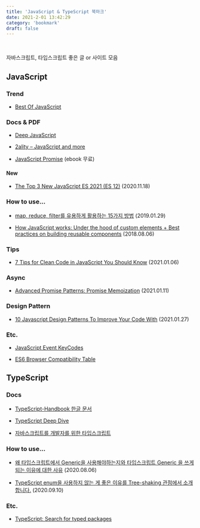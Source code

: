 ```yaml
---
title: 'JavaScript & TypeScript 북마크'
date: 2021-2-01 13:42:29
category: 'bookmark'
draft: false
---
```


<!-- <div style="font-size: 12px; font-style: italic; text-align: right;">
마지막 업데이트: 2021.01.20
</div> -->

<!-- - <a href="" target="_blank"></a> -->

<br />

자바스크립트, 타입스크립트 좋은 글 or 사이트 모음

## JavaScript

### Trend

- <a href="https://bestofjs.org/" target="_blank">Best Of JavaScript</a>

### Docs & PDF

- <a href="https://exploringjs.com/deep-js/toc.html" target="_blank">Deep JavaScript</a>

- <a href="https://2ality.com/" target="_blank">2ality – JavaScript and more</a>

- <a href="https://www.hanbit.co.kr/store/books/look.php?p_code=E5027975256" target="_blank">JavaScript Promise</a> (ebook 무료)

<!-- <hr /> -->

#### New

- <a href="https://medium.com/better-programming/the-top-3-new-javascript-es-2021-es-12-features-im-excited-about-a3ac129efbb2" target="_blank">The Top 3 New JavaScript ES 2021 (ES 12)</a> (2020.11.18)

### How to use...

- <a href="https://medium.com/@Dongmin_Jang/javascript-15%EA%B0%80%EC%A7%80-%EC%9C%A0%EC%9A%A9%ED%95%9C-map-reduce-filter-bfbc74f0debd" target="_blank">map, reduce, filter를 유용하게 활용하는 15가지 방법</a> (2019.01.29)

- <a href="https://blog.sessionstack.com/how-javascript-works-under-the-hood-of-custom-elements-best-practices-on-building-reusable-e118e888de0c" target="_blank">How JavaScript works: Under the hood of custom elements + Best practices on building reusable components</a> (2018.08.06)

### Tips

- <a href="https://dev.to/kais_blog/7-tips-for-clean-code-in-javascript-you-should-know-2533" target="_blank">7 Tips for Clean Code in JavaScript You Should Know</a> (2021.01.06)

### Async

- <a href="https://www.jonmellman.com/posts/promise-memoization" target="_blank">Advanced Promise Patterns: Promise Memoization</a> (2021.01.11)

### Design Pattern

- [10 Javascript Design Patterns To Improve Your Code With](https://beforesemicolon.medium.com/10-javascript-design-patterns-to-improve-your-code-with-44c6f6c2ea94) (2021.01.27)

### Etc.

- <a href="https://keycode.info/" target="_blank">JavaScript Event KeyCodes</a>

- <a href="https://kangax.github.io/compat-table/es6/" target="_blank">ES6 Browser Compatibility Table</a>

## TypeScript

### Docs

- <a href="https://typescript-kr.github.io/" target="_blank">TypeScript-Handbook 한글 문서</a>

- <a href="https://basarat.gitbook.io/typescript/" target="_blank">TypeScript Deep Dive</a>

- <a href="https://ahnheejong.gitbook.io/ts-for-jsdev/" target="_blank">자바스크립트를 개발자를 위한 타입스크립트</a>

### How to use...

- <a href="https://gist.github.com/hmmhmmhm/8c22c011c13dcc8b3001cc385558f586" target="_blank">왜 타입스크립트에서 Generic을 사용해야하는지와 타입스크립트 Generic 을 쓰게 되는 이유에 대한 사유</a> (2020.08.06)

- <a href="https://engineering.linecorp.com/ko/blog/typescript-enum-tree-shaking/" target="_blank">TypeScript enum을 사용하지 않는 게 좋은 이유를 Tree-shaking 관점에서 소개합니다.</a> (2020.09.10)

### Etc.

- <a href="https://www.typescriptlang.org/dt/search?search=" target="_blank">TypeScript: Search for typed packages</a>
